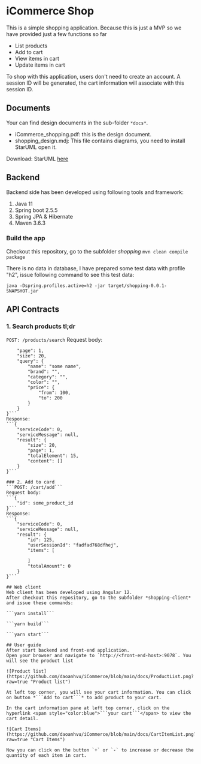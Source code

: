# iCommerce Shop
This is a simple shopping application. Because this is just a MVP so we have provided just a few functions so far
- List products 
- Add to cart
- View items in cart
- Update items in cart

To shop with this application, users don't need to create an account. A session ID will be generated, the cart information will associate with this session ID.

## Documents
Your can find design documents in the sub-folder ```*docs*```.
- iCommerce_shopping.pdf: this is the design document.
- shopping_design.mdj: This file contains diagrams, you need to install StarUML open it.

Download: StarUML [here](https://staruml.io)

## Backend
Backend side has been developed using following tools and framework:
1. Java 11
2. Spring boot 2.5.5
3. Spring JPA & Hibernate
4. Maven 3.6.3

### Build the app
Checkout this repository, go to the subfolder *shopping*
```mvn clean compile package```

There is no data in database, I have prepared some test data with profile "h2", issue following command to see this test data:

```java -Dspring.profiles.active=h2 -jar target/shopping-0.0.1-SNAPSHOT.jar```

## API Contracts
### 1. Search products tl;dr
```POST: /products/search```
Request body:
```{
	"page": 1,
	"size": 20,
	"query": {
		"name": "some name",
		"brand": "",
		"category": "",
		"color": "",
		"price": {
			"from": 100,
			"to": 200
		}
	}
}```
Response:
```{
	"serviceCode": 0,
	"serviceMessage": null,
	"result": {
		"size": 20,
		"page": 1,
		"totalElement": 15,
		"content": []
	}
}```

### 2. Add to card
```POST: /cart/add```
Request body:
```{
	"id": some_product_id
}```
Response:
```{
	"serviceCode": 0,
	"serviceMessage": null,
	"result": {
		"id": 125,
		"userSessionId": "fadfad768dfhej",
		"items": [
			
		]
		"totalAmount": 0
	}
}```

## Web client
Web client has been developed using Angular 12.
After checkout this repository, go to the subfolder *shopping-client* and issue these commands:

```yarn install```

```yarn build```

```yarn start```

## User guide
After start backend and front-end application.
Open your browser and navigate to `http://<front-end-host>:9078`. You will see the product list

![Product list](https://github.com/daoanhvu/iCommerce/blob/main/docs/ProductList.png?raw=true "Product list")

At left top corner, you will see your cart information. You can click on button *```Add to cart```* to add product to your cart.

In the cart information pane at left top corner, click on the hyperlink <span style="color:blue">```your cart```</span> to view the cart detail.

![Cart Items](https://github.com/daoanhvu/iCommerce/blob/main/docs/CartItemList.png?raw=true "Cart Items")

Now you can click on the button `+` or `-` to increase or decrease the quantity of each item in cart.